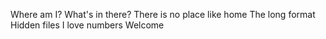 Where am I?
What's in there?
There is no place like home
The long format
Hidden files
I love numbers
Welcome

